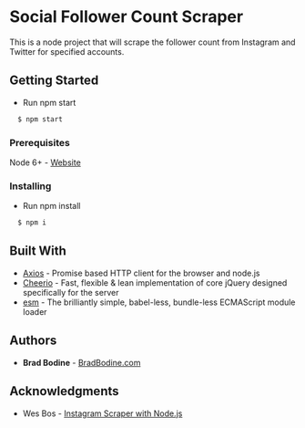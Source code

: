 # Social Follower Count Scraper

This is a node project that will scrape the follower count from Instagram and Twitter for specified accounts.

## Getting Started

- Run npm start 
```bash
  $ npm start
```

### Prerequisites

Node 6+ - [Website](https://nodejs.org/)

### Installing

- Run npm install
```bash
  $ npm i
```

## Built With

* [Axios](https://www.npmjs.com/package/axios) - Promise based HTTP client for the browser and node.js
* [Cheerio](https://www.npmjs.com/package/cheerio) - Fast, flexible & lean implementation of core jQuery designed specifically for the server
* [esm](https://www.npmjs.com/package/esm) - The brilliantly simple, babel-less, bundle-less ECMAScript module loader

## Authors

* **Brad Bodine** - [BradBodine.com](https://bradbodine.com)

## Acknowledgments

* Wes Bos - [Instagram Scraper with Node.js](https://www.youtube.com/watch?v=rWc0xqroY4U)
